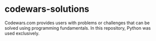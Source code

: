 # codewars-solutions
Codewars.com provides users with problems or challenges that can be solved using programming fundamentals. In this repository, Python was used exclusively.
